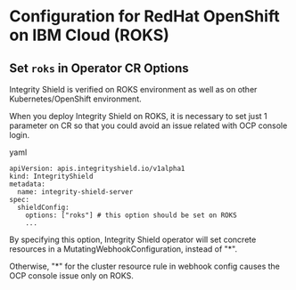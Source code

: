 # Configuration for RedHat OpenShift on IBM Cloud (ROKS)

## Set `roks` in Operator CR Options 
Integrity Shield is verified on ROKS environment as well as on other Kubernetes/OpenShift environment.

When you deploy Integrity Shield on ROKS, it is necessary to set just 1 parameter on CR so that you could avoid an issue related with OCP console login.

yaml
```
apiVersion: apis.integrityshield.io/v1alpha1
kind: IntegrityShield
metadata:
  name: integrity-shield-server
spec:
  shieldConfig:
    options: ["roks"] # this option should be set on ROKS
    ... 
```

By specifying this option, Integrity Shield operator will set concrete resources in a MutatingWebhookConfiguration, instead of "*". 

Otherwise, "*" for the cluster resource rule in webhook config causes the OCP console issue only on ROKS.


